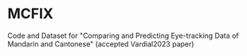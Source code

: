 # MCFIX
Code and Dataset for "Comparing and Predicting Eye-tracking Data of Mandarin and Cantonese" (accepted Vardial2023 paper)
